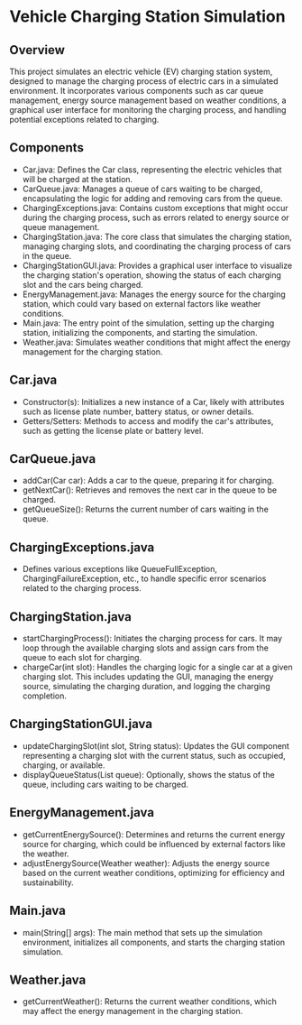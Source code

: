 # Vehicle Charging Station Simulation
## Overview
This project simulates an electric vehicle (EV) charging station system, designed to manage the charging process of electric cars in a simulated environment. It incorporates various components such as car queue management, energy source management based on weather conditions, a graphical user interface for monitoring the charging process, and handling potential exceptions related to charging.

## Components
- Car.java: Defines the Car class, representing the electric vehicles that will be charged at the station.
- CarQueue.java: Manages a queue of cars waiting to be charged, encapsulating the logic for adding and removing cars from the queue.
- ChargingExceptions.java: Contains custom exceptions that might occur during the charging process, such as errors related to energy source or queue management.
- ChargingStation.java: The core class that simulates the charging station, managing charging slots, and coordinating the charging process of cars in the queue.
- ChargingStationGUI.java: Provides a graphical user interface to visualize the charging station's operation, showing the status of each charging slot and the cars being charged.
- EnergyManagement.java: Manages the energy source for the charging station, which could vary based on external factors like weather conditions.
- Main.java: The entry point of the simulation, setting up the charging station, initializing the components, and starting the simulation.
- Weather.java: Simulates weather conditions that might affect the energy management for the charging station.


## Car.java
- Constructor(s): Initializes a new instance of a Car, likely with attributes such as license plate number, battery status, or owner details.
- Getters/Setters: Methods to access and modify the car's attributes, such as getting the license plate or battery level.
## CarQueue.java
- addCar(Car car): Adds a car to the queue, preparing it for charging.
- getNextCar(): Retrieves and removes the next car in the queue to be charged.
- getQueueSize(): Returns the current number of cars waiting in the queue.
## ChargingExceptions.java
- Defines various exceptions like QueueFullException, ChargingFailureException, etc., to handle specific error scenarios related to the charging process.
## ChargingStation.java
- startChargingProcess(): Initiates the charging process for cars. It may loop through the available charging slots and assign cars from the queue to each slot for charging.
- chargeCar(int slot): Handles the charging logic for a single car at a given charging slot. This includes updating the GUI, managing the energy source, simulating the charging duration, and logging the charging completion.
## ChargingStationGUI.java
- updateChargingSlot(int slot, String status): Updates the GUI component representing a charging slot with the current status, such as occupied, charging, or available.
- displayQueueStatus(List<Car> queue): Optionally, shows the status of the queue, including cars waiting to be charged.
## EnergyManagement.java
- getCurrentEnergySource(): Determines and returns the current energy source for charging, which could be influenced by external factors like the weather.
- adjustEnergySource(Weather weather): Adjusts the energy source based on the current weather conditions, optimizing for efficiency and sustainability.
## Main.java
- main(String[] args): The main method that sets up the simulation environment, initializes all components, and starts the charging station simulation.
## Weather.java
- getCurrentWeather(): Returns the current weather conditions, which may affect the energy management in the charging station.
